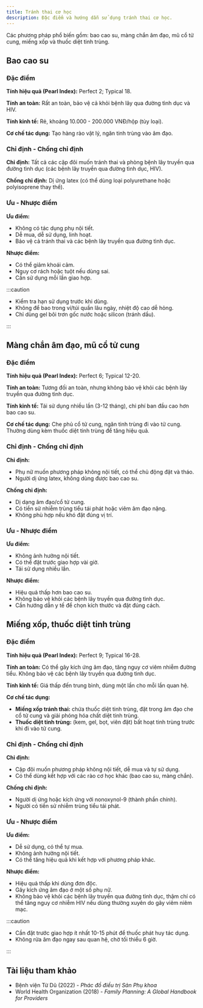 ```yaml
---
title: Tránh thai cơ học
description: Đặc điểm và hướng dẫn sử dụng tránh thai cơ học.
---
```


Các phương pháp phổ biến gồm: bao cao su, màng chắn âm đạo, mũ cổ tử cung, miếng xốp và thuốc diệt tinh trùng.

## Bao cao su

### Đặc điểm

**Tính hiệu quả (Pearl Index):** Perfect 2; Typical 18.

**Tính an toàn:** Rất an toàn, bảo vệ cả khỏi bệnh lây qua đường tình dục và HIV.

**Tính kinh tế:** Rẻ, khoảng 10.000 - 200.000 VNĐ/hộp (tùy loại).

**Cơ chế tác dụng:** Tạo hàng rào vật lý, ngăn tinh trùng vào âm đạo.

### Chỉ định - Chống chỉ định

**Chỉ định:** Tất cả các cặp đôi muốn tránh thai và phòng bệnh lây truyền qua đường tình dục (các bệnh lây truyền qua đường tình dục, HIV).

**Chống chỉ định:** Dị ứng latex (có thể dùng loại polyurethane hoặc polyisoprene thay thế).

### Ưu - Nhược điểm

**Ưu điểm:**

- Không có tác dụng phụ nội tiết.
- Dễ mua, dễ sử dụng, linh hoạt.
- Bảo vệ cả tránh thai và các bệnh lây truyền qua đường tình dục.

**Nhược điểm:**

- Có thể giảm khoái cảm.
- Nguy cơ rách hoặc tuột nếu dùng sai.
- Cần sử dụng mỗi lần giao hợp.

:::caution

- Kiểm tra hạn sử dụng trước khi dùng.
- Không để bao trong ví/túi quần lâu ngày, nhiệt độ cao dễ hỏng.
- Chỉ dùng gel bôi trơn gốc nước hoặc silicon (tránh dầu).

:::

## Màng chắn âm đạo, mũ cổ tử cung

### Đặc điểm

**Tính hiệu quả (Pearl Index):** Perfect 6; Typical 12-20.

**Tính an toàn:** Tương đối an toàn, nhưng không bảo vệ khỏi các bệnh lây truyền qua đường tình dục.

**Tính kinh tế:** Tái sử dụng nhiều lần (3-12 tháng), chi phí ban đầu cao hơn bao cao su.

**Cơ chế tác dụng:** Che phủ cổ tử cung, ngăn tinh trùng đi vào tử cung. Thường dùng kèm thuốc diệt tinh trùng để tăng hiệu quả.

### Chỉ định - Chống chỉ định

**Chỉ định:**

- Phụ nữ muốn phương pháp không nội tiết, có thể chủ động đặt và tháo.
- Người dị ứng latex, không dùng được bao cao su.

**Chống chỉ định:**

- Dị dạng âm đạo/cổ tử cung.
- Có tiền sử nhiễm trùng tiểu tái phát hoặc viêm âm đạo nặng.
- Không phù hợp nếu khó đặt đúng vị trí.

### Ưu - Nhược điểm

**Ưu điểm:**

- Không ảnh hưởng nội tiết.
- Có thể đặt trước giao hợp vài giờ.
- Tái sử dụng nhiều lần.

**Nhược điểm:**

- Hiệu quả thấp hơn bao cao su.
- Không bảo vệ khỏi các bệnh lây truyền qua đường tình dục.
- Cần hướng dẫn y tế để chọn kích thước và đặt đúng cách.

## Miếng xốp, thuốc diệt tinh trùng

### Đặc điểm

**Tính hiệu quả (Pearl Index):** Perfect 9; Typical 16-28.

**Tính an toàn:** Có thể gây kích ứng âm đạo, tăng nguy cơ viêm nhiễm đường tiểu. Không bảo vệ các bệnh lây truyền qua đường tình dục.

**Tính kinh tế:** Giá thấp đến trung bình, dùng một lần cho mỗi lần quan hệ.

**Cơ chế tác dụng:**

- **Miếng xốp tránh thai:** chứa thuốc diệt tinh trùng, đặt trong âm đạo che cổ tử cung và giải phóng hóa chất diệt tinh trùng.
- **Thuốc diệt tinh trùng:** (kem, gel, bọt, viên đặt) bất hoạt tinh trùng trước khi đi vào tử cung.

### Chỉ định - Chống chỉ định

**Chỉ định:**

- Cặp đôi muốn phương pháp không nội tiết, dễ mua và tự sử dụng.
- Có thể dùng kết hợp với các rào cơ học khác (bao cao su, màng chắn).

**Chống chỉ định:**

- Người dị ứng hoặc kích ứng với nonoxynol-9 (thành phần chính).
- Người có tiền sử nhiễm trùng tiểu tái phát.

### Ưu - Nhược điểm

**Ưu điểm:**

- Dễ sử dụng, có thể tự mua.
- Không ảnh hưởng nội tiết.
- Có thể tăng hiệu quả khi kết hợp với phương pháp khác.

**Nhược điểm:**

- Hiệu quả thấp khi dùng đơn độc.
- Gây kích ứng âm đạo ở một số phụ nữ.
- Không bảo vệ khỏi các bệnh lây truyền qua đường tình dục, thậm chí có thể tăng nguy cơ nhiễm HIV nếu dùng thường xuyên do gây viêm niêm mạc.

:::caution

- Cần đặt trước giao hợp ít nhất 10-15 phút để thuốc phát huy tác dụng.
- Không rửa âm đạo ngay sau quan hệ, chờ tối thiểu 6 giờ.

:::

## Tài liệu tham khảo

- Bệnh viện Từ Dũ (2022) - _Phác đồ điều trị Sản Phụ khoa_
- World Health Organization (2018) - _Family Planning: A Global Handbook for Providers_
